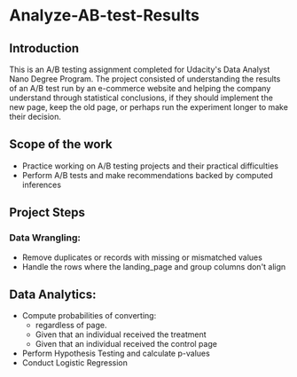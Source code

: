 # Analyze-AB-test-Results
## Introduction
This is an A/B testing assignment completed for Udacity's Data Analyst Nano Degree Program. The project consisted of understanding the results of an A/B test run by an e-commerce website and helping the company understand through statistical conclusions, if they should implement the new page, keep the old page, or perhaps run the experiment longer to make their decision.

## Scope of the work
- Practice working on A/B testing projects and their practical difficulties
- Perform A/B tests and make recommendations backed by computed inferences

## Project Steps
### Data Wrangling:
- Remove duplicates or records with missing or mismatched values
- Handle the rows where the landing_page and group columns don't align

## Data Analytics:
- Compute probabilities of converting:
  - regardless of page.
  - Given that an individual received the treatment
  - Given that an individual received the control page
- Perform Hypothesis Testing and calculate p-values
- Conduct Logistic Regression
